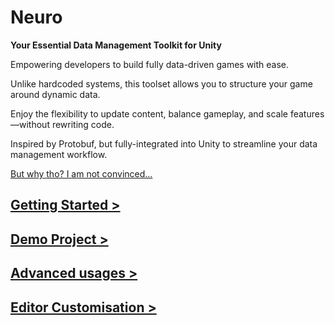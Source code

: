# Neuro

**Your Essential Data Management Toolkit for Unity**

Empowering developers to build fully data-driven games with ease.

Unlike hardcoded systems, this toolset allows you to structure your game around dynamic data.

Enjoy the flexibility to update content, balance gameplay, and scale features—without rewriting code.

Inspired by Protobuf, but fully-integrated into Unity to streamline your data management workflow.

[But why tho? I am not convinced...](Docs/ConvinceMe.md)

## [Getting Started >](Docs/GettingStarted.md)

## [Demo Project >](Docs/DemoProject.md)

## [Advanced usages >](Docs/AdvancedUsages.md)

## [Editor Customisation >](Docs/EditorCustomisation.md)